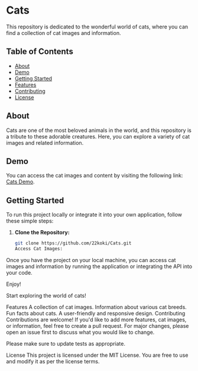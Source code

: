
# Cats

This repository is dedicated to the wonderful world of cats, where you can find a collection of cat images and information.

## Table of Contents

- [About](#about)
- [Demo](#demo)
- [Getting Started](#getting-started)
- [Features](#features)
- [Contributing](#contributing)
- [License](#license)

## About

Cats are one of the most beloved animals in the world, and this repository is a tribute to these adorable creatures. Here, you can explore a variety of cat images and related information.

## Demo

You can access the cat images and content by visiting the following link: [Cats Demo](https://placekitten.com).

## Getting Started

To run this project locally or integrate it into your own application, follow these simple steps:

1. **Clone the Repository:**

   ```bash
   git clone https://github.com/22koki/Cats.git
   Access Cat Images:

Once you have the project on your local machine, you can access cat images and information by running the application or integrating the API into your code.

Enjoy!

Start exploring the world of cats!

Features
A collection of cat images.
Information about various cat breeds.
Fun facts about cats.
A user-friendly and responsive design.
Contributing
Contributions are welcome! If you'd like to add more features, cat images, or information, feel free to create a pull request. For major changes, please open an issue first to discuss what you would like to change.

Please make sure to update tests as appropriate.

License
This project is licensed under the MIT License. You are free to use and modify it as per the license terms.
